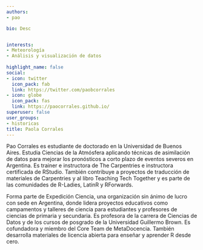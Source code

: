 ```yaml
---
authors:
- pao

bio: Desc 


interests:
- Meteorología
- Análisis y visualización de datos
  
highlight_name: false
social:
- icon: twitter
  icon_pack: fab
  link: https://twitter.com/paobcorrales
- icon: globe
  icon_pack: fas
  link: https://paocorrales.github.io/
superuser: false
user_groups: 
- historicas
title: Paola Corrales
---
```



Pao Corrales es estudiante de doctorado en la Universidad de Buenos Aires. Estudia Ciencias de la Atmósfera aplicando técnicas de asimilación de datos para mejorar los pronósticos a corto plazo de eventos severos en Argentina. Es trainer e instructora de The Carpentries e instructora certificada de RStudio. También contribuye a proyectos de traducción de materiales de Carpentries y al libro Teaching Tech Together y es parte de las comunidades de R-Ladies, LatinR y RForwards. 


Forma parte de Expedición Ciencia, una organización sin ánimo de lucro con sede en Argentina, donde lidera proyectos educativos como campamentos y talleres de ciencia para estudiantes y profesores de ciencias de primaria y secundaria. Es profesora de la carrera de Ciencias de Datos y de los cursos de posgrado de la Universidad Guillermo Brown. Es cofundadora y miembro del Core Team de MetaDocencia. También desarrolla materiales de licencia abierta para enseñar y aprender R desde cero.